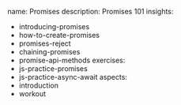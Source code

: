 name: Promises
description: Promises 101
insights:
  - introducing-promises
  - how-to-create-promises
  - promises-reject
  - chaining-promises
  - promise-api-methods
exercises:
  - js-practice-promises
  - js-practice-async-await
aspects:
  - introduction
  - workout
